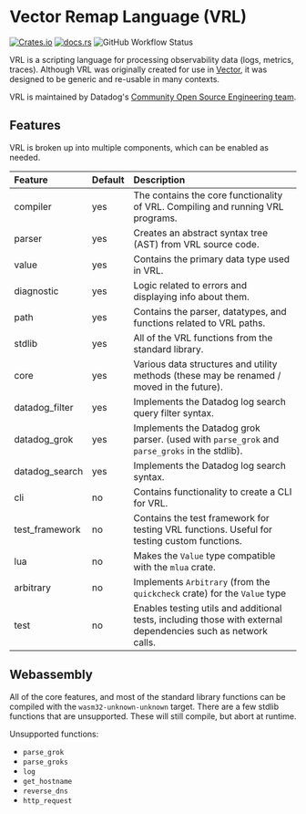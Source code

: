 # Vector Remap Language (VRL)

[![Crates.io](https://img.shields.io/crates/v/vrl?style=flat-square)](https://crates.io/crates/vrl)
[![docs.rs](https://img.shields.io/docsrs/vrl?style=flat-square)](https://docs.rs/vrl/0.4.0/vrl/)
![GitHub Workflow Status](https://img.shields.io/github/actions/workflow/status/vectordotdev/vrl/test.yml?style=flat-square)

VRL is a scripting language for processing observability data (logs, metrics, traces). Although VRL was originally
created for use in [Vector], it was designed to be generic and re-usable in many contexts.

VRL is maintained by
Datadog's [Community Open Source Engineering team](https://opensource.datadoghq.com/about/#the-community-open-source-engineering-team).

## Features

VRL is broken up into multiple components, which can be enabled as needed.

| Feature        | Default | Description                                                                                                   |
|:---------------|:--------|:--------------------------------------------------------------------------------------------------------------|
| compiler       | yes     | The contains the core functionality of VRL. Compiling and running VRL programs.                               |
| parser         | yes     | Creates an abstract syntax tree (AST) from VRL source code.                                                   |
| value          | yes     | Contains the primary data type used in VRL.                                                                   |
| diagnostic     | yes     | Logic related to errors and displaying info about them.                                                       |
| path           | yes     | Contains the parser, datatypes, and functions related to VRL paths.                                           |
| stdlib         | yes     | All of the VRL functions from the standard library.                                                           |
| core           | yes     | Various data structures and utility methods (these may be renamed / moved in the future).                     |
| datadog_filter | yes     | Implements the Datadog log search query filter syntax.                                                        |
| datadog_grok   | yes     | Implements the Datadog grok parser. (used with `parse_grok` and `parse_groks` in the stdlib).                 |
| datadog_search | yes     | Implements the Datadog log search syntax.                                                                     |
| cli            | no      | Contains functionality to create a CLI for VRL.                                                               |
| test_framework | no      | Contains the test framework for testing VRL functions. Useful for testing custom functions.                   |
| lua            | no      | Makes the `Value` type compatible with the `mlua` crate.                                                      |
| arbitrary      | no      | Implements `Arbitrary` (from the `quickcheck` crate) for the `Value` type                                     |
| test           | no      | Enables testing utils and additional tests, including those with external dependencies such as network calls. |

## Webassembly

All of the core features, and most of the standard library functions can be compiled with the `wasm32-unknown-unknown` target.
There are a few stdlib functions that are unsupported. These will still compile, but abort at runtime.

Unsupported functions:
- `parse_grok`
- `parse_groks`
- `log`
- `get_hostname`
- `reverse_dns`
- `http_request`



[vector]: https://vector.dev
[vrl]: https://vrl.dev
